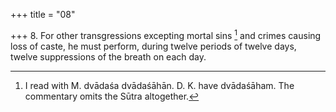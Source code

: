 +++
title = "08"

+++
8. For other transgressions excepting mortal sins [^5]  and crimes causing loss of caste, he must perform, during twelve periods of twelve days, twelve suppressions of the breath on each day.


[^5]:  I read with M. dvādaśa dvādaśāhān. D. K. have dvādaśāham. The commentary omits the Sūtra altogether.
